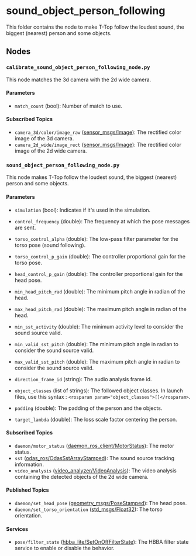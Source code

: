 # sound_object_person_following

This folder contains the node to make T-Top follow the loudest sound, the biggest (nearest) person and some objects.

## Nodes

### `calibrate_sound_object_person_following_node.py`

This node matches the 3d camera with the 2d wide camera.

#### Parameters

- `match_count` (bool): Number of match to use.

#### Subscribed Topics

- `camera_3d/color/image_raw` ([sensor_msgs/Image](http://docs.ros.org/en/noetic/api/sensor_msgs/html/msg/Image.html)): The rectified color image of the 3d camera.
- `camera_2d_wide/image_rect` ([sensor_msgs/Image](http://docs.ros.org/en/noetic/api/sensor_msgs/html/msg/Image.html)): The rectified color image of the 2d wide camera.

### `sound_object_person_following_node.py`

This node makes T-Top follow the loudest sound, the biggest (nearest) person and some objects.

#### Parameters

- `simulation` (bool): Indicates if it's used in the simulation.
- `control_frequency` (double): The frequency at which the pose messages are sent.
- `torso_control_alpha` (double): The low-pass filter parameter for the torso pose (sound following).
- `torso_control_p_gain` (double): The controller proportional gain for the torso pose.
- `head_control_p_gain` (double): The controller proportional gain for the head pose.
- `min_head_pitch_rad` (double): The minimum pitch angle in radian of the head.
- `max_head_pitch_rad` (double): The maximum pitch angle in radian of the head.

- `min_sst_activity` (double): The minimum activity level to consider the sound source valid.
- `min_valid_sst_pitch` (double): The minimum pitch angle in radian to consider the sound source valid.
- `max_valid_sst_pitch` (double): The maximum pitch angle in radian to consider the sound source valid.
- `direction_frame_id` (string): The audio analysis frame id.

- `object_classes` (list of strings): The followed object classes. In launch files, use this syntax :
  `<rosparam param="object_classes">[]</rosparam>`.
- `padding` (double): The padding of the person and the objects.
- `target_lambda` (double): The loss scale factor centering the person.

#### Subscribed Topics

- `daemon/motor_status` ([daemon_ros_client/MotorStatus](../../daemon_ros_client/msg/MotorStatus.msg)): The motor status.
- `sst` ([odas_ros/OdasSstArrayStamped](https://github.com/introlab/odas_ros/blob/main/msg/OdasSstArrayStamped.msg)):
  The sound source tracking information.
- `video_analysis` ([video_analyzer/VideoAnalysis](../../perceptions/video_analyzer/msg/VideoAnalysis.msg)): The video
  analysis containing the detected objects of the 2d wide camera.

#### Published Topics

- `daemon/set_head_pose` ([geometry_msgs/PoseStamped](http://docs.ros.org/en/noetic/api/geometry_msgs/html/msg/PoseStamped.html)):
  The head pose.
- `daemon/set_torso_orientation` ([std_msgs/Float32](http://docs.ros.org/en/noetic/api/std_msgs/html/msg/Float32.html)):
  The torso orientation.

#### Services

- `pose/filter_state` ([hbba_lite/SetOnOffFilterState](../../hbba_lite/srv/SetOnOffFilterState.srv)): The HBBA filter
  state service to enable or disable the behavior.
